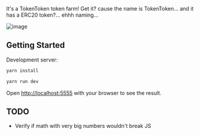 It's a TokenToken token farm! Get it? cause the name is TokenToken... and it has a ERC20 token?... ehhh naming...

![image](https://user-images.githubusercontent.com/16711523/203055844-e1826f8a-7d93-4cf5-9440-1b55f005e9f6.png)


## Getting Started

Development server:

```bash
yarn install

yarn run dev
```

Open [http://localhost:5555](http://localhost:5555) with your browser to see the result.

## TODO

- Verify if math with very big numbers wouldn't break JS
